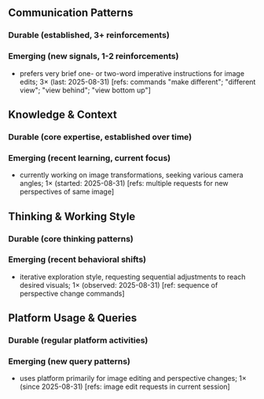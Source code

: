 ## Communication Patterns
### Durable (established, 3+ reinforcements)

### Emerging (new signals, 1-2 reinforcements)
- prefers very brief one- or two-word imperative instructions for image edits; 3× (last: 2025-08-31) [refs: commands "make different"; "different view"; "view behind"; "view bottom up"]

## Knowledge & Context
### Durable (core expertise, established over time)

### Emerging (recent learning, current focus)
- currently working on image transformations, seeking various camera angles; 1× (started: 2025-08-31) [refs: multiple requests for new perspectives of same image]

## Thinking & Working Style
### Durable (core thinking patterns)

### Emerging (recent behavioral shifts)
- iterative exploration style, requesting sequential adjustments to reach desired visuals; 1× (observed: 2025-08-31) [ref: sequence of perspective change commands]

## Platform Usage & Queries
### Durable (regular platform activities)

### Emerging (new query patterns)
- uses platform primarily for image editing and perspective changes; 1× (since 2025-08-31) [refs: image edit requests in current session]
